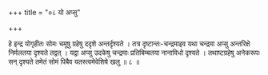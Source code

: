 +++
title = "०८ यो अप्सु"

+++

हे इन्द्र योगृहीतः सोमः चमूषु ग्रहेषु ददृशे अन्तर्दृश्यते । तत्र दृष्टान्तः-चन्द्रमाइव यथा चन्द्रमा अप्सु अन्तरिक्षे निर्मलतया दृश्यते तद्वत् । यद्वा अप्सु उदकेषु चन्द्रमाः प्रतिबिम्बतया नानाविधो दृश्यते । तथाष्टग्रहेषु अनेकरूपः सन् दृश्यते तमेतं सोमं पिबैव यतस्त्वमेवेशिषे खलु ॥ ८ ॥